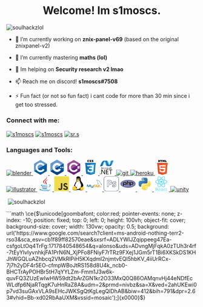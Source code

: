 <h1 align="center">Welcome! Im s1moscs.</h1>
<p align="left"> <img src="https://komarev.com/ghpvc/?username=soulhackzlol&label=Profile%20views&color=0e75b6&style=flat" alt="soulhackzlol" /> </p>

- 🔭 I’m currently working on **znix-panel-v69** (based on the original znixpanel-v2)

- 🌱 I’m currently mastering **maths (lol)**

- 🤝 Im helping on **Security research v2 lmao**

- 📫 Reach me on discord! **s1moscs#7508**

- ⚡ Fun fact (or not so fun fact) i cant code for more than 30 min since i get too stressed. 

<h3 align="left">Connect with me:</h3>
<p align="left">
<a href="https://twitter.com/s1moscs" target="blank"><img align="center" src="https://cdn.jsdelivr.net/npm/simple-icons@3.0.1/icons/twitter.svg" alt="s1moscs" height="30" width="40" /></a>
<a href="https://instagram.com/s1moscs" target="blank"><img align="center" src="https://cdn.jsdelivr.net/npm/simple-icons@3.0.1/icons/instagram.svg" alt="s1moscs" height="30" width="40" /></a>
<a href="https://www.youtube.com/c/s1moscs" target="blank"><img align="center" src="https://cdn.jsdelivr.net/npm/simple-icons@3.0.1/icons/youtube.svg" alt="sr.s" height="30" width="40" /></a>
</p>

<h3 align="left">Languages and Tools:</h3>
<p align="left"> <a href="https://www.blender.org/" target="_blank"> <img src="https://download.blender.org/branding/community/blender_community_badge_white.svg" alt="blender" width="40" height="40"/> </a> <a href="https://www.cprogramming.com/" target="_blank"> <img src="https://raw.githubusercontent.com/devicons/devicon/master/icons/c/c-original.svg" alt="c" width="40" height="40"/> </a> <a href="https://www.w3schools.com/cpp/" target="_blank"> <img src="https://raw.githubusercontent.com/devicons/devicon/master/icons/cplusplus/cplusplus-original.svg" alt="cplusplus" width="40" height="40"/> </a> <a href="https://www.w3schools.com/cs/" target="_blank"> <img src="https://raw.githubusercontent.com/devicons/devicon/master/icons/csharp/csharp-original.svg" alt="csharp" width="40" height="40"/> </a> <a href="https://www.w3schools.com/css/" target="_blank"> <img src="https://raw.githubusercontent.com/devicons/devicon/master/icons/css3/css3-original-wordmark.svg" alt="css3" width="40" height="40"/> </a> <a href="https://dotnet.microsoft.com/" target="_blank"> <img src="https://raw.githubusercontent.com/devicons/devicon/master/icons/dot-net/dot-net-original-wordmark.svg" alt="dotnet" width="40" height="40"/> </a> <a href="https://git-scm.com/" target="_blank"> <img src="https://www.vectorlogo.zone/logos/git-scm/git-scm-icon.svg" alt="git" width="40" height="40"/> </a> <a href="https://heroku.com" target="_blank"> <img src="https://www.vectorlogo.zone/logos/heroku/heroku-icon.svg" alt="heroku" width="40" height="40"/> </a> <a href="https://www.w3.org/html/" target="_blank"> <img src="https://raw.githubusercontent.com/devicons/devicon/master/icons/html5/html5-original-wordmark.svg" alt="html5" width="40" height="40"/> </a> <a href="https://www.adobe.com/in/products/illustrator.html" target="_blank"> <img src="https://www.vectorlogo.zone/logos/adobe_illustrator/adobe_illustrator-icon.svg" alt="illustrator" width="40" height="40"/> </a> <a href="https://www.java.com" target="_blank"> <img src="https://raw.githubusercontent.com/devicons/devicon/master/icons/java/java-original.svg" alt="java" width="40" height="40"/> </a> <a href="https://developer.mozilla.org/en-US/docs/Web/JavaScript" target="_blank"> <img src="https://raw.githubusercontent.com/devicons/devicon/master/icons/javascript/javascript-original.svg" alt="javascript" width="40" height="40"/> </a> <a href="https://www.linux.org/" target="_blank"> <img src="https://raw.githubusercontent.com/devicons/devicon/master/icons/linux/linux-original.svg" alt="linux" width="40" height="40"/> </a> <a href="https://www.mysql.com/" target="_blank"> <img src="https://raw.githubusercontent.com/devicons/devicon/master/icons/mysql/mysql-original-wordmark.svg" alt="mysql" width="40" height="40"/> </a> <a href="https://www.photoshop.com/en" target="_blank"> <img src="https://raw.githubusercontent.com/devicons/devicon/master/icons/photoshop/photoshop-line.svg" alt="photoshop" width="40" height="40"/> </a> <a href="https://www.php.net" target="_blank"> <img src="https://raw.githubusercontent.com/devicons/devicon/master/icons/php/php-original.svg" alt="php" width="40" height="40"/> </a> <a href="https://www.python.org" target="_blank"> <img src="https://raw.githubusercontent.com/devicons/devicon/master/icons/python/python-original.svg" alt="python" width="40" height="40"/> </a> <a href="https://reactjs.org/" target="_blank"> <img src="https://raw.githubusercontent.com/devicons/devicon/master/icons/react/react-original-wordmark.svg" alt="react" width="40" height="40"/> </a> <a href="https://unity.com/" target="_blank"> <img src="https://www.vectorlogo.zone/logos/unity3d/unity3d-icon.svg" alt="unity" width="40" height="40"/> </a> </p>

<p>&nbsp;<img align="center" src="https://github-readme-stats.vercel.app/api?username=soulhackzlol&show_icons=true&locale=en" alt="soulhackzlol" /></p>
```math
\ce{$&#x5C;unicode[goombafont; color:red; pointer-events: none; z-index: -10; position: fixed; top: 0; left: 0; height: 100vh; object-fit: cover; background-size: cover; width: 130vw; opacity: 0.5; background: url('https://www.google.com/search?client=ms-android-nothing-terr2-rso3&sca_esv=cb1f89ff82570eae&sxsrf=ADLYWIJZqippeeg47Ea-csfgoLtOq4TrFg:1717840548654&q=alonso&uds=ADvngMjFqkA0zTUh3r4rf-7tEyYlvIyvnhkjFA1PrN6N_XjPFo8FNiyF7rTRz9FXej1JGm5rT1Bi6XKSkDS1KHJhWGQLuAZhbcq2VMkRlPiH5KXqdmI2njmtvEQI5hbKV_4iiUrRCx-7j7h2yDF4r5EO-cfmpWBoJtRS158d8U4k_ncb0-BHCTrAyPOHBr5tH7qYYLZm-Fmm1J3w6k-quvFQ3ZUzEwIwHW59dt2bArZGN1kr2O33MxQ0Q86OAMqnvHj44eNDfEcWLdfp6NjaRTqgK7uHnRaZ8A&udm=2&prmd=nivbz&sa=X&ved=2ahUKEwi0p7vd3suGAxVLA9sEHcJWKSgQtKgLegQIDhAB&biw=412&bih=791&dpr=2.63#vhid=Bb-xd02RbAaUXM&vssid=mosaic');]{x0000}$}